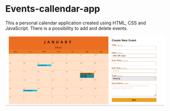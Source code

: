 # Events-callendar-app
This a personal calendar application created using HTML, CSS and JavaScript.
There is a possibility to add and delete events.

![](https://github.com/ziviledauderiene/Events-callendar-app/blob/main/screenshot.png)
